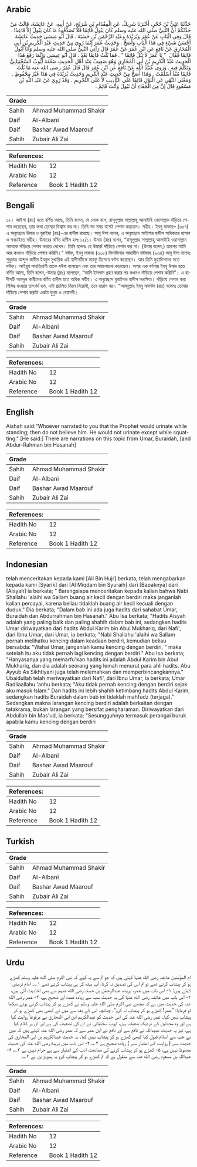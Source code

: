 ## Arabic


<div dir="rtl" lang="ar" style={{fontSize:'larger',backgroundColor:'#f8f9fa',padding:20}}>
حَدَّثَنَا عَلِيُّ بْنُ حُجْرٍ، أَخْبَرَنَا شَرِيكٌ، عَنِ الْمِقْدَامِ بْنِ شُرَيْحٍ، عَنْ أَبِيهِ، عَنْ عَائِشَةَ، قَالَتْ مَنْ حَدَّثَكُمْ أَنَّ النَّبِيَّ صلى الله عليه وسلم كَانَ يَبُولُ قَائِمًا فَلاَ تُصَدِّقُوهُ مَا كَانَ يَبُولُ إِلاَّ قَاعِدًا ‏.‏ قَالَ وَفِي الْبَابِ عَنْ عُمَرَ وَبُرَيْدَةَ وَعَبْدِ الرَّحْمَنِ بْنِ حَسَنَةَ ‏.‏ قَالَ أَبُو عِيسَى حَدِيثُ عَائِشَةَ أَحْسَنُ شَيْءٍ فِي هَذَا الْبَابِ وَأَصَحُّ ‏.‏ وَحَدِيثُ عُمَرَ إِنَّمَا رُوِيَ مِنْ حَدِيثِ عَبْدِ الْكَرِيمِ بْنِ أَبِي الْمُخَارِقِ عَنْ نَافِعٍ عَنِ ابْنِ عُمَرَ عَنْ عُمَرَ قَالَ رَآنِي النَّبِيُّ صلى الله عليه وسلم وَأَنَا أَبُولُ قَائِمًا فَقَالَ ‏ "‏ يَا عُمَرُ لاَ تَبُلْ قَائِمًا ‏"‏ ‏.‏ فَمَا بُلْتُ قَائِمًا بَعْدُ ‏.‏ قَالَ أَبُو عِيسَى وَإِنَّمَا رَفَعَ هَذَا الْحَدِيثَ عَبْدُ الْكَرِيمِ بْنُ أَبِي الْمُخَارِقِ وَهُوَ ضَعِيفٌ عِنْدَ أَهْلِ الْحَدِيثِ ضَعَّفَهُ أَيُّوبُ السَّخْتِيَانِيُّ وَتَكَلَّمَ فِيهِ ‏.‏ وَرَوَى عُبَيْدُ اللَّهِ عَنْ نَافِعٍ عَنِ ابْنِ عُمَرَ قَالَ قَالَ عُمَرُ رضى الله عنه مَا بُلْتُ قَائِمًا مُنْذُ أَسْلَمْتُ ‏.‏ وَهَذَا أَصَحُّ مِنْ حَدِيثِ عَبْدِ الْكَرِيمِ وَحَدِيثُ بُرَيْدَةَ فِي هَذَا غَيْرُ مَحْفُوظٍ ‏.‏ وَمَعْنَى النَّهْىِ عَنِ الْبَوْلِ قَائِمًا عَلَى التَّأْدِيبِ لاَ عَلَى التَّحْرِيمِ ‏.‏ وَقَدْ رُوِيَ عَنْ عَبْدِ اللَّهِ بْنِ مَسْعُودٍ قَالَ إِنَّ مِنَ الْجَفَاءِ أَنْ تَبُولَ وَأَنْتَ قَائِمٌ ‏.‏
</div>
<div style={{backgroundColor:'#f8f9fa',padding:20, marginBottom: 10}}><table> <thead> <tr> <th>Grade</th> <th></th> </tr> </thead> <tbody> <tr><td>Sahih</td><td>Ahmad Muhammad Shakir</td></tr><tr><td>Daif</td><td>Al-Albani</td></tr><tr><td>Daif</td><td>Bashar Awad Maarouf</td></tr><tr><td>Sahih</td><td>Zubair Ali Zai</td></tr></tbody></table><table> <thead> <tr> <th>References:</th> <th></th> </tr> </thead> <tbody><tr><td>Hadith No</td><td>12</td></tr><tr><td>Arabic No</td><td>12</td></tr><tr><td>Reference</td><td>Book 1 Hadith 12</td></tr></tbody></table></div>

## Bengali


<div dir="ltr" lang="bn" style={{fontSize:'larger',backgroundColor:'#f8f9fa',padding:20}}>
১২। আইশা (রাঃ) হতে বর্ণিত আছে, তিনি বলেন, যে লোক বলে, রাসূলুল্লাহ সাল্লাল্লাহু আলাইহি ওয়াসাল্লাম দাঁড়িয়ে পেশাব করেছেন, তার কথা তোমরা বিশ্বাস কর না। তিনি সব সময় বসেই পেশাব করতেন। সহীহ। ইবনু মাজাহ– (৩০৭) এ অনুচ্ছেদে উমার ও বুরাইদা (রাঃ)-এর হাদীস রয়েছে। আবূ ঈসা বলেন, এ অনুচ্ছেদে আইশার হাদীস অধিকতর হাসান ও সবচাইতে সহীহ। উমারের বর্ণিত হাদীস হলঃ ১২/১। উমার (রাঃ) বলেন, “রাসূলুল্লাহ সাল্লাল্লাহু আলাইহি ওয়াসাল্লাম আমাকে দাঁড়িয়ে পেশাব করতে দেখেন। তিনি বলেনঃ হে উমার! দাঁড়িয়ে পেশাব কর না। (উমার বলেন,) তারপর আমি আর কখনও দাঁড়িয়ে পেশাব করিনি।" যঈফ, ইবনু মাজাহ (৩০৮) সিলসিলাহ আহাদীস যঈফাহ (৯৩৪) আবূ ঈসা বলেনঃ শুধুমাত্র আব্দুল কারীম ইবনুল মুখারিক এই হাদীসটিকে মারফু হিসেবে বর্ণনা করেছেন। আর তিনি মুহাদ্দিসদের মতে যঈফ। আইয়ুব সাখতিয়ানী তাকে যঈফ বলেছেন এবং তার সমালোচনা করেছেন। অপর এক বর্ণনায় ইবনু উমার হতে বর্ণিত আছে, তিনি বলেন,-উমার (রাঃ) বলেছেন, “আমি ইসলাম গ্রহণ করার পর কখনও দাঁড়িয়ে পেশাব করিনি”। এ হাদীসটি আবদুল কারীমের বর্ণিত হাদীস হতে অধিক সহীহ। এ অনুচ্ছেদে বুরাইদার হাদীস অরক্ষিত। দাঁড়িয়ে পেশাব করা নিষিদ্ধ হওয়ার তাৎপর্য হল, এটা প্রচলিত নিয়ম বিরোধী, তবে হারাম নয়। “আবদুল্লাহ ইবনু মাসউদ (রাঃ) বলেনঃ তোমার দাঁড়িয়ে পেশাব করাটা একটা যুলুম ও বেয়াদবী।
</div>
<div style={{backgroundColor:'#f8f9fa',padding:20, marginBottom: 10}}><table> <thead> <tr> <th>Grade</th> <th></th> </tr> </thead> <tbody> <tr><td>Sahih</td><td>Ahmad Muhammad Shakir</td></tr><tr><td>Daif</td><td>Al-Albani</td></tr><tr><td>Daif</td><td>Bashar Awad Maarouf</td></tr><tr><td>Sahih</td><td>Zubair Ali Zai</td></tr></tbody></table><table> <thead> <tr> <th>References:</th> <th></th> </tr> </thead> <tbody><tr><td>Hadith No</td><td>12</td></tr><tr><td>Arabic No</td><td>12</td></tr><tr><td>Reference</td><td>Book 1 Hadith 12</td></tr></tbody></table></div>

## English


<div dir="ltr" lang="en" style={{fontSize:'larger',backgroundColor:'#f8f9fa',padding:20}}>
Aishah said:"Whoever narrated to you that the Prophet would urinate while standing; then do not believe him. He would not urinate except while squatting." [He said:] There are narrations on this topic from Umar, Buraidah, [and Abdur-Rahman bin Hasanah]
</div>
<div style={{backgroundColor:'#f8f9fa',padding:20, marginBottom: 10}}><table> <thead> <tr> <th>Grade</th> <th></th> </tr> </thead> <tbody> <tr><td>Sahih</td><td>Ahmad Muhammad Shakir</td></tr><tr><td>Daif</td><td>Al-Albani</td></tr><tr><td>Daif</td><td>Bashar Awad Maarouf</td></tr><tr><td>Sahih</td><td>Zubair Ali Zai</td></tr></tbody></table><table> <thead> <tr> <th>References:</th> <th></th> </tr> </thead> <tbody><tr><td>Hadith No</td><td>12</td></tr><tr><td>Arabic No</td><td>12</td></tr><tr><td>Reference</td><td>Book 1 Hadith 12</td></tr></tbody></table></div>

## Indonesian


<div dir="ltr" lang="id" style={{fontSize:'larger',backgroundColor:'#f8f9fa',padding:20}}>
telah menceritakan kepada kami [Ali Bin Hujr] berkata, telah mengabarkan kepada kami [Syarik] dari [Al Miqdam bin Syuraih] dari [Bapaknya] dari [Aisyah] ia berkata; " Barangsiapa menceritakan kepada kalian bahwa Nabi Shallahu 'alaihi wa Sallam buang air kecil dengan berdiri maka janganlah kalian percayai, karena beliau tidaklah buang air kecil kecuali dengan duduk." Dia berkata; "Dalam bab ini ada juga hadits dari sahabat Umar, Buraidah dan Abdurrahman bin Hasanah." Abu Isa berkata; "Hadits Aisyah adalah yang paling baik dan paling shahih dalam bab ini, sedangkan hadits Umar diriwayatkan dari hadits Abdul Karim bin Abul Mukhariq, dari Nafi', dari Ibnu Umar, dari Umar, ia berkata; "Nabi Shallahu 'alaihi wa Sallam pernah melihatku kencing dalam keadaan berdiri, kemudian beliau bersabda: "Wahai Umar, janganlah kamu kencing dengan berdiri, " maka setelah itu aku tidak pernah lagi kencing dengan berdiri." Abu Isa berkata; "Hanyasanya yang memarfu'kan hadits ini adalah Abdul Karim bin Abul Mukhariq, dan dia adalah seorang yang lemah menurut para ahli hadits. Abu Ayyub As Sikhtiyani juga telah melemahkan dan memperbincangkannya." Ubaidullah telah meriwayatkan dari Nafi', dari Ibnu Umar, ia berkata; Umar Radliaallahu 'anhu berkata; "Aku tidak pernah kencing dengan berdiri sejak aku masuk Islam." Dan hadits ini lebih shahih ketimbang hadits Abdul Karim, sedangkan hadits Buraidah dalam bab ini tidaklah mahfudz (terjaga)." Sedangkan makna larangan kencing berdiri adalah berkaitan dengan tatakrama, bukan larangan yang bersifat pengharaman. Diriwayatkan dari Abdullah bin Mas'ud, ia berkata; "Sesungguhnya termasuk perangai buruk apabila kamu kencing dengan berdiri
</div>
<div style={{backgroundColor:'#f8f9fa',padding:20, marginBottom: 10}}><table> <thead> <tr> <th>Grade</th> <th></th> </tr> </thead> <tbody> <tr><td>Sahih</td><td>Ahmad Muhammad Shakir</td></tr><tr><td>Daif</td><td>Al-Albani</td></tr><tr><td>Daif</td><td>Bashar Awad Maarouf</td></tr><tr><td>Sahih</td><td>Zubair Ali Zai</td></tr></tbody></table><table> <thead> <tr> <th>References:</th> <th></th> </tr> </thead> <tbody><tr><td>Hadith No</td><td>12</td></tr><tr><td>Arabic No</td><td>12</td></tr><tr><td>Reference</td><td>Book 1 Hadith 12</td></tr></tbody></table></div>

## Turkish


<div dir="ltr" lang="tr" style={{fontSize:'larger',backgroundColor:'#f8f9fa',padding:20}}>

</div>
<div style={{backgroundColor:'#f8f9fa',padding:20, marginBottom: 10}}><table> <thead> <tr> <th>Grade</th> <th></th> </tr> </thead> <tbody> <tr><td>Sahih</td><td>Ahmad Muhammad Shakir</td></tr><tr><td>Daif</td><td>Al-Albani</td></tr><tr><td>Daif</td><td>Bashar Awad Maarouf</td></tr><tr><td>Sahih</td><td>Zubair Ali Zai</td></tr></tbody></table><table> <thead> <tr> <th>References:</th> <th></th> </tr> </thead> <tbody><tr><td>Hadith No</td><td>12</td></tr><tr><td>Arabic No</td><td>12</td></tr><tr><td>Reference</td><td>Book 1 Hadith 12</td></tr></tbody></table></div>

## Urdu


<div dir="rtl" lang="ur" style={{fontSize:'larger',backgroundColor:'#f8f9fa',padding:20}}>
ام المؤمنین عائشہ رضی الله عنہا کہتی ہیں کہ جو تم سے یہ کہے کہ نبی اکرم صلی الله علیہ وسلم کھڑے ہو کر پیشاب کرتے تھے تو تم اس کی تصدیق نہ کرنا، آپ بیٹھ کر ہی پیشاب کرتے تھے ۱؎۔ امام ترمذی کہتے ہیں: ۱- اس باب میں عمر، بریدہ، عبدالرحمٰن بن حسنہ رضی الله عنہم سے بھی احادیث آئی ہیں، ۲- اس باب میں عائشہ رضی الله عنہا کی یہ حدیث سب سے زیادہ عمدہ اور صحیح ہے، ۳- عمر رضی الله عنہ کی حدیث میں ہے کہ مجھے نبی اکرم صلی الله علیہ وسلم نے کھڑے ہو کر پیشاب کرتے ہوئے دیکھا تو فرمایا: ”عمر! کھڑے ہو کر پیشاب نہ کرو“، چنانچہ اس کے بعد سے میں نے کبھی بھی کھڑے ہو کر پیشاب نہیں کیا۔ عمر رضی الله عنہ کی اس حدیث کو عبدالکریم ابن ابی المخارق نے مرفوعاً روایت کیا ہے اور وہ محدثین کے نزدیک ضعیف ہیں، ایوب سختیانی نے ان کی تضعیف کی ہے اور ان پر کلام کیا ہے، نیز یہ حدیث عبیداللہ نے نافع سے اور نافع نے ابن عمر سے کہ عمر رضی الله عنہ کہتے ہیں کہ میں نے جب سے اسلام قبول کیا کبھی کھڑے ہو کر پیشاب نہیں کیا۔ یہ حدیث عبدالکریم بن ابی المخارق کی حدیث سے ( روایت کے اعتبار سے ) زیادہ صحیح ہے ۲؎، ۴- اس باب میں بریدۃ رضی الله عنہ کی حدیث محفوظ نہیں ہے، ۵- کھڑے ہو کر پیشاب کرنے کی ممانعت ادب کے اعتبار سے ہے حرام نہیں ہے ۳؎، ۶- عبداللہ بن مسعود رضی الله عنہ سے منقول ہے کہ تم کھڑے ہو کر پیشاب کرو یہ پھوہڑ پن ہے ۴؎۔
</div>
<div style={{backgroundColor:'#f8f9fa',padding:20, marginBottom: 10}}><table> <thead> <tr> <th>Grade</th> <th></th> </tr> </thead> <tbody> <tr><td>Sahih</td><td>Ahmad Muhammad Shakir</td></tr><tr><td>Daif</td><td>Al-Albani</td></tr><tr><td>Daif</td><td>Bashar Awad Maarouf</td></tr><tr><td>Sahih</td><td>Zubair Ali Zai</td></tr></tbody></table><table> <thead> <tr> <th>References:</th> <th></th> </tr> </thead> <tbody><tr><td>Hadith No</td><td>12</td></tr><tr><td>Arabic No</td><td>12</td></tr><tr><td>Reference</td><td>Book 1 Hadith 12</td></tr></tbody></table></div>